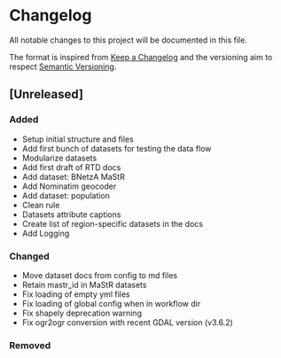 # Changelog
All notable changes to this project will be documented in this file.

The format is inspired from [Keep a Changelog](http://keepachangelog.com/en/1.0.0/)
and the versioning aim to respect [Semantic Versioning](http://semver.org/spec/v2.0.0.html).

## [Unreleased]

### Added

- Setup initial structure and files
- Add first bunch of datasets for testing the data flow
- Modularize datasets
- Add first draft of RTD docs
- Add dataset: BNetzA MaStR
- Add Nominatim geocoder
- Add dataset: population
- Clean rule
- Datasets attribute captions
- Create list of region-specific datasets in the docs
- Add Logging

### Changed

- Move dataset docs from config to md files
- Retain mastr_id in MaStR datasets
- Fix loading of empty yml files
- Fix loading of global config when in workflow dir
- Fix shapely deprecation warning
- Fix ogr2ogr conversion with recent GDAL version (v3.6.2)

### Removed


